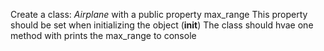 Create a class: _Airplane_ with a public property max_range
This property should be set when initializing the object (__init__)
The class should hvae one method with prints the max_range to console




